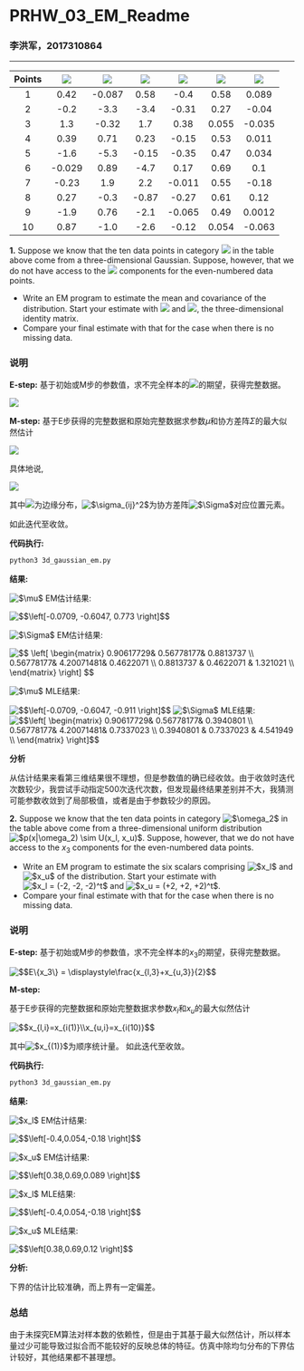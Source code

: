 # PRHW\_03\_EM_Readme

### 李洪军，2017310864

---

| Points | <img src="https://latex.codecogs.com/svg.latex?$x_1$" />  | <img src="https://latex.codecogs.com/svg.latex?$x_2$" /> | <img src="https://latex.codecogs.com/svg.latex?$x_3$" /> | <img src="https://latex.codecogs.com/svg.latex?$x_1$" /> | <img src="https://latex.codecogs.com/svg.latex?$x_2$" /> | <img src="https://latex.codecogs.com/svg.latex?$x_3$" />|
| :----: | :----: | :----: | :---: | :----: | :---: | :----: |
|   1    |  0.42  | -0.087 | 0.58  |  -0.4  | 0.58  | 0.089  |
|   2    |  -0.2  |  -3.3  | -3.4  | -0.31  | 0.27  | -0.04  |
|   3    |  1.3   | -0.32  |  1.7  |  0.38  | 0.055 | -0.035 |
|   4    |  0.39  |  0.71  | 0.23  | -0.15  | 0.53  | 0.011  |
|   5    |  -1.6  |  -5.3  | -0.15 | -0.35  | 0.47  | 0.034  |
|   6    | -0.029 |  0.89  | -4.7  |  0.17  | 0.69  |  0.1   |
|   7    | -0.23  |  1.9   |  2.2  | -0.011 | 0.55  | -0.18  |
|   8    |  0.27  |  -0.3  | -0.87 | -0.27  | 0.61  |  0.12  |
|   9    |  -1.9  |  0.76  | -2.1  | -0.065 | 0.49  | 0.0012 |
|   10   |  0.87  |  -1.0  | -2.6  | -0.12  | 0.054 | -0.063 |


**1.** Suppose we know that the ten data points in category <img src="https://latex.codecogs.com/svg.latex?$\omega_1$" /> in the table above come from a three-dimensional Gaussian. Suppose, however, that we do not have access to the <img src="https://latex.codecogs.com/svg.latex?$x_3$" /> components for the even-numbered data points.
+ Write an EM program to estimate the mean and covariance of the distribution. Start your estimate with <img src="https://latex.codecogs.com/svg.latex?$\mu_0&space;=&space;0$"/> and <img src="https://latex.codecogs.com/svg.latex?$\Sigma_0&space;=&space;I$" />, the three-dimensional identity matrix.
+ Compare your final estimate with that for the case when there is no missing data.

### 说明

**E-step:**
基于初始或M步的参数值，求不完全样本的<img src="https://latex.codecogs.com/svg.latex?$x_3$" />的期望，获得完整数据。

<div style="align: center">
<img src="https://latex.codecogs.com/svg.latex?$$x_{3}=arg\mathop{\max}_{x_{3}}L(\mu,\Sigma|x)=\displaystyle\frac{1}{(2\pi)^{3/2}|\Sigma|^{1/2}}\exp\left\{-\frac{1}{2}(x-\mu)^T\Sigma^{-1}(x-\mu)\right\}$$" />
</div>

**M-step:**
基于E步获得的完整数据和原始完整数据求参数$\mu$和协方差阵$\Sigma$的最大似然估计

<div style="align: center">
<img src="https://latex.codecogs.com/svg.latex?$$\mu=E\{x\}\\\Sigma=E\{(x-\mu)(x-\mu)^T\}$$" />
</div>

具体地说,

<div style="align: center">
<img src="https://latex.codecogs.com/svg.latex?$$\mu_i=E\{x_i\}=\displaystyle\int_{E^d}x_ip(x)dx=\displaystyle\int_{-\infty}^{&plus;\infty}x_ip(x_i)dx_i\\\sigma_{ij}^2=E[(x_i-\mu_i)(x_j-\mu_j)]=\displaystyle\int_{-\infty}^{&plus;\infty}(x_i-\mu_i)(x_j-\mu_j)p(x_i,x_j)dx_ix_j$$" />
</div>

其中<img src="https://latex.codecogs.com/svg.latex?$p(x_i)$" />为边缘分布，<img src="https://latex.codecogs.com/svg.latex?$\sigma_{ij}^2$" title="$\sigma_{ij}^2$" />为协方差阵<img src="https://latex.codecogs.com/svg.latex?$\Sigma$" title="$\Sigma$" />对应位置元素。

如此迭代至收敛。


**代码执行:**
``` bash
python3 3d_gaussian_em.py
```

**结果:**

<img src="https://latex.codecogs.com/svg.latex?$\mu$" title="$\mu$" /> EM估计结果:

<img src="https://latex.codecogs.com/svg.latex?$$\left[-0.0709,&space;-0.6047,&space;0.773&space;\right]$$" title="$$\left[-0.0709, -0.6047, 0.773 \right]$$" />

<img src="https://latex.codecogs.com/svg.latex?$\Sigma$" title="$\Sigma$" /> EM估计结果:

<img src="https://latex.codecogs.com/svg.latex?$$&space;\left[&space;\begin{matrix}&space;0.90617729&&space;0.56778177&&space;0.8813737&space;\\&space;0.56778177&&space;4.20071481&&space;0.4622071&space;\\&space;0.8813737&space;&&space;0.4622071&space;&&space;1.321021&space;\\&space;\end{matrix}&space;\right]&space;$$" title="$$ \left[ \begin{matrix} 0.90617729& 0.56778177& 0.8813737 \\ 0.56778177& 4.20071481& 0.4622071 \\ 0.8813737 & 0.4622071 & 1.321021 \\ \end{matrix} \right] $$" />

<img src="https://latex.codecogs.com/svg.latex?$\mu$" title="$\mu$" /> MLE结果:

<img src="https://latex.codecogs.com/svg.latex?$$\left[-0.0709,&space;-0.6047,&space;-0.911&space;\right]$$" title="$$\left[-0.0709, -0.6047, -0.911 \right]$$" />
<img src="https://latex.codecogs.com/svg.latex?$\Sigma$" title="$\Sigma$" /> MLE结果:

<img src="https://latex.codecogs.com/svg.latex?$$\left[&space;\begin{matrix}&space;0.90617729&&space;0.56778177&&space;0.3940801&space;\\&space;0.56778177&&space;4.20071481&&space;0.7337023&space;\\&space;0.3940801&space;&&space;0.7337023&space;&&space;4.541949&space;\\&space;\end{matrix}&space;\right]$$" title="$$\left[ \begin{matrix} 0.90617729& 0.56778177& 0.3940801 \\ 0.56778177& 4.20071481& 0.7337023 \\ 0.3940801 & 0.7337023 & 4.541949 \\ \end{matrix} \right]$$" />

**分析**

从估计结果来看第三维结果很不理想，但是参数值的确已经收敛。由于收敛时迭代次数较少，我尝试手动指定500次迭代次数，但发现最终结果差别并不大，我猜测可能参数收敛到了局部极值，或者是由于参数较少的原因。



**2.** Suppose we know that the ten data points in category <img src="https://latex.codecogs.com/svg.latex?$\omega_2$" title="$\omega_2$" /> in the table above come from a three-dimensional uniform distribution <img src="https://latex.codecogs.com/svg.latex?$p(x|\omega_2)&space;\sim&space;U(x_l,&space;x_u)$" title="$p(x|\omega_2) \sim U(x_l, x_u)$" />. Suppose, however, that we do not have access to the $x_3$ components for the even-numbered data points.

+ Write an EM program to estimate the six scalars comprising <img src="https://latex.codecogs.com/svg.latex?$x_l$" title="$x_l$" /> and <img src="https://latex.codecogs.com/svg.latex?$x_l$" title="$x_u$" /> of the distribution. Start your estimate with <img src="https://latex.codecogs.com/svg.latex?$x_l&space;=&space;(-2,&space;-2,&space;-2)^t$" title="$x_l = (-2, -2, -2)^t$" /> and <img src="https://latex.codecogs.com/svg.latex?$x_u&space;=&space;(&plus;2,&space;&plus;2,&space;&plus;2)^t$" title="$x_u = (+2, +2, +2)^t$" />.
+ Compare your final estimate with that for the case when there is no missing data.

### 说明

**E-step:**
基于初始或M步的参数值，求不完全样本的$x_3$的期望，获得完整数据。

<img src="https://latex.codecogs.com/svg.latex?$$E\{x_3\}&space;=&space;\displaystyle\frac{x_{l,3}&plus;x_{u,3}}{2}$$" title="$$E\{x_3\} = \displaystyle\frac{x_{l,3}+x_{u,3}}{2}$$" />

**M-step:**

基于E步获得的完整数据和原始完整数据求参数$x_l$和$x_u$的最大似然估计

<img src="https://latex.codecogs.com/svg.latex?$$x_{l,i}=x_{i(1)}\\x_{u,i}=x_{i(10)}$$" title="$$x_{l,i}=x_{i(1)}\\x_{u,i}=x_{i(10)}$$" />

其中<img src="https://latex.codecogs.com/svg.latex?$x_{(1)}$" title="$x_{(1)}$" />为顺序统计量。
如此迭代至收敛。

**代码执行:**
``` bash
python3 3d_gaussian_em.py
```

**结果:**

<img src="https://latex.codecogs.com/svg.latex?$x_l$" title="$x_l$" /> EM估计结果:

<img src="https://latex.codecogs.com/svg.latex?$$\left[-0.4,0.054,-0.18&space;\right]$$" title="$$\left[-0.4,0.054,-0.18 \right]$$" />

<img src="https://latex.codecogs.com/svg.latex?$x_u$" title="$x_u$" /> EM估计结果:

<img src="https://latex.codecogs.com/svg.latex?$$\left[0.38,0.69,0.089&space;\right]$$" title="$$\left[0.38,0.69,0.089 \right]$$" />

<img src="https://latex.codecogs.com/svg.latex?$x_l$" title="$x_l$" /> MLE结果:

<img src="https://latex.codecogs.com/svg.latex?$$\left[-0.4,0.054,-0.18&space;\right]$$" title="$$\left[-0.4,0.054,-0.18 \right]$$" />

<img src="https://latex.codecogs.com/svg.latex?$x_u$" title="$x_u$" /> MLE结果:

<img src="https://latex.codecogs.com/svg.latex?$$\left[0.38,0.69,0.12&space;\right]$$" title="$$\left[0.38,0.69,0.12 \right]$$" />

**分析:**

下界的估计比较准确，而上界有一定偏差。

### 总结

由于未探究EM算法对样本数的依赖性，但是由于其基于最大似然估计，所以样本量过少可能导致过拟合而不能较好的反映总体的特征。仿真中除均匀分布的下界估计较好，其他结果都不甚理想。

